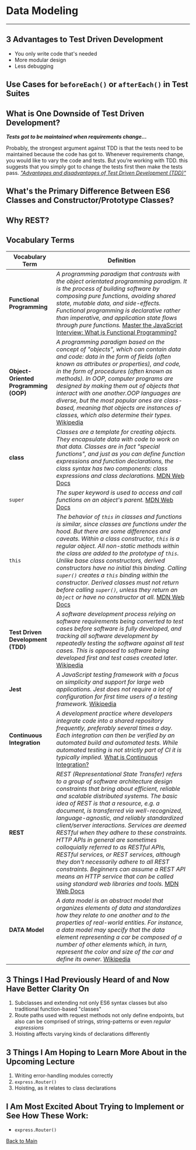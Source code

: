 # Data Modeling
---

## 3 Advantages to Test Driven Development

- You only write code that's needed
- More modular design
- Less debugging

## Use Cases for `beforeEach()` or `afterEach()` in Test Suites



## What is One Downside of Test Driven Development?

***Tests got to be maintained when requirements change...***

Probably, the strongest argument against TDD is that the tests need to be maintained because the code has got to. Whenever requirements change, you would like to vary the code and tests. But you’re working with TDD. this suggests that you simply got to change the tests first then make the tests pass. [*"Advantages and disadvantages of Test Driven Development (TDD)"*](https://www.geeksforgeeks.org/advantages-and-disadvantages-of-test-driven-development-tdd/)

## What's the Primary Difference Between ES6 Classes and Constructor/Prototype Classes?



## Why REST?



## Vocabulary Terms
| **Vocabulary Term** | **Definition** |
| --- | --- |
| **Functional Programming** | *A programming paradigm that contrasts with the object orientated programming paradigm. It is the process of building software by composing pure functions, avoiding shared state, mutable data, and side-effects. Functional programming is declarative rather than imperative, and application state flows through pure functions.* [Master the JavaScript Interview: What is Functional Programming?](https://medium.com/javascript-scene/master-the-javascript-interview-what-is-functional-programming-7f218c68b3a0#:~:text=Functional%20programming%20\(often%20abbreviated%20FP,state%20flows%20through%20pure%20functions.) |
| **Object-Oriented Programming (OOP)** | *A programming paradigm based on the concept of "objects", which can contain data and code: data in the form of fields (often known as attributes or properties), and code, in the form of procedures (often known as methods). In OOP, computer programs are designed by making them out of objects that interact with one another.OOP languages are diverse, but the most popular ones are class-based, meaning that objects are instances of classes, which also determine their types.* [Wikipedia](https://en.wikipedia.org/wiki/Object-oriented_programming) |
| **class** | *Classes are a template for creating objects. They encapsulate data with code to work on that data. Classes are in fact "special functions", and just as you can define function expressions and function declarations, the class syntax has two components: class expressions and class declarations.* [MDN Web Docs](https://developer.mozilla.org/en-US/docs/Web/JavaScript/Reference/Classes) |
| `super` | *The super keyword is used to access and call functions on an object's parent.* [MDN Web Docs](https://developer.mozilla.org/en-US/docs/Web/JavaScript/Reference/Operators/super) |
| `this` | *The behavior of `this` in classes and functions is similar, since classes are functions under the hood. But there are some differences and caveats. Within a class constructor, `this` is a regular object. All non-static methods within the class are added to the prototype of `this`. Unlike base class constructors, derived constructors have no initial this binding. Calling  `super()` creates a `this` binding within the constructor. Derived classes must not return before calling `super()`, unless they return an `Object` or have no constructor at all.* [MDN Web Docs](https://developer.mozilla.org/en-US/docs/Web/JavaScript/Reference/Operators/this) |
| **Test Driven Development (TDD)** | *A software development process relying on software requirements being converted to test cases before software is fully developed, and tracking all software development by repeatedly testing the software against all test cases. This is opposed to software being developed first and test cases created later.* [Wikipedia](https://en.wikipedia.org/wiki/Test-driven_development) |
| **Jest** | *A JavaScript testing framework with a focus on simplicity and support for large web applications. Jest does not require a lot of configuration for first time users of a testing framework.* [Wikipedia](https://en.wikipedia.org/wiki/Jest_(JavaScript_framework)) |
| **Continuous Integration** | *A development practice where developers integrate code into a shared repository frequently, preferably several times a day. Each integration can then be verified by an automated build and automated tests. While automated testing is not strictly part of CI it is typically implied.* [What is Continuous Integration?](https://www.cloudbees.com/continuous-delivery/continuous-integration) |
| **REST** | *REST (Representational State Transfer) refers to a group of software architecture design constraints that bring about efficient, reliable and scalable distributed systems. The basic idea of REST is that a resource, e.g. a document, is transferred via well-recognized, language-agnostic, and reliably standardized client/server interactions. Services are deemed RESTful when they adhere to these constraints. HTTP APIs in general are sometimes colloquially referred to as RESTful APIs, RESTful services, or REST services, although they don't necessarily adhere to all REST constraints. Beginners can assume a REST API means an HTTP service that can be called using standard web libraries and tools.* [MDN Web Docs](https://developer.mozilla.org/en-US/docs/Glossary/REST) |
| **DATA Model** | *A data model is an abstract model that organizes elements of data and standardizes how they relate to one another and to the properties of real-world entities. For instance, a data model may specify that the data element representing a car be composed of a number of other elements which, in turn, represent the color and size of the car and define its owner.* [Wikipedia](https://en.wikipedia.org/wiki/Data_model) |

## 3 Things I Had Previously Heard of and Now Have Better Clarity On

1. Subclasses and extending not only ES6 syntax classes but also traditional function-based "classes"
1. Route paths used with request methods not only define endpoints, but also can be comprised of strings, string-patterns or even *regular expressions*
1. Hoisting affects varying kinds of declarations differently

## 3 Things I Am Hoping to Learn More About in the Upcoming Lecture

1. Writing error-handling modules correctly
1. `express.Router()`
1. Hoisting, as it relates to class declarations

## I Am Most Excited About Trying to Implement or See How These Work:

- `express.Router()`


[Back to Main](../README.md)